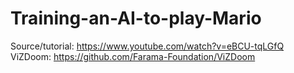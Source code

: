 # Training-an-AI-to-play-Mario
Source/tutorial: https://www.youtube.com/watch?v=eBCU-tqLGfQ
ViZDoom: https://github.com/Farama-Foundation/ViZDoom
